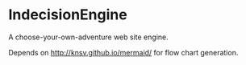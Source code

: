 # IndecisionEngine
A choose-your-own-adventure web site engine.

Depends on http://knsv.github.io/mermaid/ for flow chart generation.